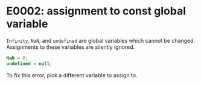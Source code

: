 # E0002: assignment to const global variable

`Infinity`, `NaN`, and `undefined` are global variables which cannot be changed.
Assignments to these variables are silently ignored.

```javascript
NaN = 0;
undefined = null;
```

To fix this error, pick a different variable to assign to.
